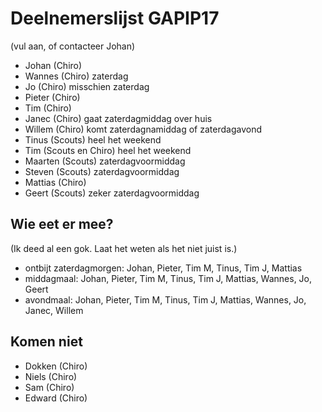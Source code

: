 # Deelnemerslijst GAPIP17

(vul aan, of contacteer Johan)

* Johan (Chiro)
* Wannes (Chiro) zaterdag
* Jo (Chiro) misschien zaterdag
* Pieter (Chiro)
* Tim (Chiro)
* Janec (Chiro) gaat zaterdagmiddag over huis
* Willem (Chiro) komt zaterdagnamiddag of zaterdagavond
* Tinus (Scouts) heel het weekend
* Tim (Scouts en Chiro) heel het weekend
* Maarten (Scouts) zaterdagvoormiddag
* Steven (Scouts) zaterdagvoormiddag
* Mattias (Chiro)
* Geert (Scouts) zeker zaterdagvoormiddag

## Wie eet er mee?

(Ik deed al een gok. Laat het weten als het niet juist is.)

* ontbijt zaterdagmorgen: Johan, Pieter, Tim M, Tinus, Tim J, Mattias
* middagmaal: Johan, Pieter, Tim M, Tinus, Tim J, Mattias, Wannes, Jo, Geert
* avondmaal: Johan, Pieter, Tim M, Tinus, Tim J, Mattias, Wannes, Jo, Janec, Willem

## Komen niet

* Dokken (Chiro)
* Niels (Chiro)
* Sam (Chiro)
* Edward (Chiro)